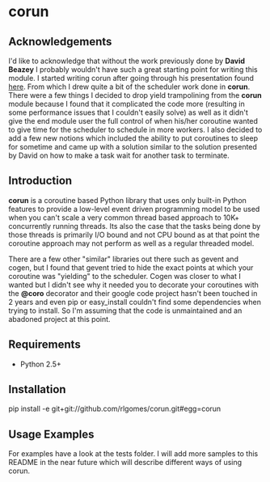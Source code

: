 corun
=====

Acknowledgements
----------------

I'd like to acknowledge that without the work previously done by 
**David Beazey** I probably wouldn't have such a great starting point for writing
this module. I started writing corun after going through his presentation found 
[here](http://www.dabeaz.com/coroutines/). From which I drew quite a bit of the 
scheduler work done in **corun**. There were a few things I decided to drop 
yield trampolining from the **corun** module because I found that it complicated 
the code more (resulting in some performance issues that I couldn't easily 
solve) as well as it didn't give the end module user the full control of when 
his/her coroutine wanted to give time for the scheduler to schedule in more 
workers. I also decided to add a few new notions which included the ability to 
put coroutines to sleep for sometime and came up with a solution similar to the 
solution presented by David on how to make a task wait for another task to 
terminate.

Introduction
------------

**corun** is a coroutine based Python library that uses only built-in Python 
features to provide a low-level event driven programming model to be used when 
you can't scale a very common thread based approach to 10K+ concurrently 
running threads. Its also the case that the tasks being done by those threads is 
primarily I/O bound and not CPU bound as at that point the coroutine approach 
may not perform as well as a regular threaded model. 

There are a few other "similar" libraries out there such as gevent and cogen, 
but I found that gevent tried to hide the exact points at which your coroutine
was "yielding" to the scheduler. Cogen was closer to what I wanted but I didn't 
see why it needed you to decorate your coroutines with the **@coro** decorator
and their google code project hasn't been touched in 2 years and even pip or
easy_install couldn't find some dependencies when trying to install. So I'm 
assuming that the code is unmaintained and an abadoned project at this point.

Requirements
------------

   * Python 2.5+

Installation
------------

   pip install -e git+git://github.com/rlgomes/corun.git#egg=corun

Usage Examples
--------------

For examples have a look at the tests folder. I will add more samples to this 
README in the near future which will describe different ways of using corun.

